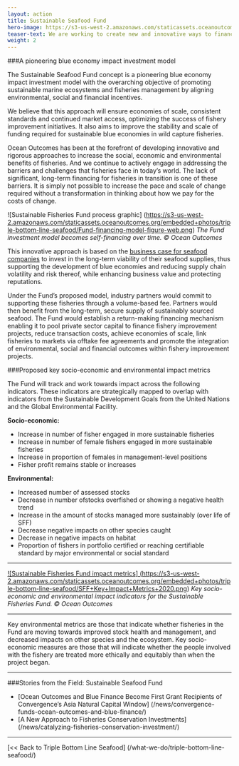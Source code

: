 ```yaml
---
layout: action
title: Sustainable Seafood Fund
hero-image: https://s3-us-west-2.amazonaws.com/staticassets.oceanoutcomes.org/hero+photos/funding-facility-hero.jpg
teaser-text: We are working to create new and innovative ways to finance the blue economy and support the transition to sustainable fisheries via a blended financing mechanism to provide upfront capital to address the improvements needed in overexploited and unsustainable fisheries. The Sustainable Seafood Fund (the Fund) is being developed to be a pioneering mechanism to combine funding from multiple sources to support fishery improvements, providing a unique opportunity for leading companies to mainstream sustainability into their business models.
weight: 2
---
```

###A pioneering blue economy impact investment model

The Sustainable Seafood Fund concept is a pioneering blue economy impact investment model  with the overarching objective of promoting sustainable marine ecosystems and fisheries management by aligning environmental, social and financial incentives.

We believe that this approach will ensure economies of scale, consistent standards and continued market access, optimizing the success of fishery improvement initiatives. It also aims to improve the stability and scale of funding required for sustainable blue economies in wild capture fisheries.

Ocean Outcomes has been at the forefront of developing innovative and rigorous approaches to increase the social, economic and environmental benefits of fisheries. And we continue to actively engage in addressing the barriers and challenges that fisheries face in today’s world. The lack of significant, long-term financing for fisheries in transition is one of these barriers. It is simply not possible to increase the pace and scale of change required without a transformation in thinking about how we pay for the costs of change.

![Sustainable Fisheries Fund process graphic]
(https://s3-us-west-2.amazonaws.com/staticassets.oceanoutcomes.org/embedded+photos/triple-bottom-line-seafood/Fund-financing-model-figure-web.png)
*The Fund investment model becomes self-financing over time. © Ocean Outcomes*

This innovative approach is based on the <a href="https://seafoodsustainability.org/industry/business-case/" target="_blank">business case for seafood companies</a> to invest in the long-term viability of their seafood supplies, thus supporting the development of blue economies and reducing supply chain volatility and risk thereof, while enhancing business value and protecting reputations.

Under the Fund’s proposed model, industry partners would commit to supporting these fisheries through a volume-based fee. Partners would then benefit from the long-term, secure supply of sustainably sourced seafood. The Fund would establish a return-making financing mechanism enabling it to pool private sector capital to finance fishery improvement projects, reduce transaction costs, achieve economies of scale, link fisheries to markets via offtake fee agreements and promote the integration of environmental, social and financial outcomes within fishery improvement projects.

###Proposed key socio-economic and environmental impact metrics

The Fund will track and work towards impact across the following indicators. These indicators are strategically mapped to overlap with indicators from the Sustainable Development Goals from the United Nations and the Global Environmental Facility.

**Socio-economic:**  
* Increase in number of fisher engaged in more sustainable fisheries  
* Increase in number of female fishers engaged in more sustainable fisheries  
* Increase in proportion of females in management-level positions 
* Fisher profit remains stable or increases 

**Environmental:**  
* Increased number of assessed stocks  
* Decrease in number ofstocks overfished or showing a negative health trend  
* Increase in the amount of stocks managed more sustainably (over life of SFF)  
* Decrease negative impacts on other species caught  
* Decrease in negative impacts on habitat  
* Proportion of fishers in portfolio certified or reaching certifiable standard by major environmental or social standard  

---

<a href="https://s3-us-west-2.amazonaws.com/staticassets.oceanoutcomes.org/embedded+photos/triple-bottom-line-seafood/SFF+Key+Impact+Metrics+2020.png" target="_blank">![Sustainable Fisheries Fund impact metrics]
(https://s3-us-west-2.amazonaws.com/staticassets.oceanoutcomes.org/embedded+photos/triple-bottom-line-seafood/SFF+Key+Impact+Metrics+2020.png)</a>
*Key socio-economic and environmental impact indicators for the Sustainable Fisheries Fund. © Ocean Outcomes*

---

Key environmental metrics are those that indicate whether fisheries in the Fund are moving towards improved stock health and management, and decreased impacts on other species and the ecosystem. Key socio-economic measures are those that will indicate whether the people involved with the fishery are treated more ethically and equitably than when the project began.

---
###Stories from the Field: Sustainable Seafood Fund

* [Ocean Outcomes and Blue Finance Become First Grant Recipients of Convergence’s Asia Natural Capital Window] (/news/convergence-funds-ocean-outcomes-and-blue-finance/)
* [A New Approach to Fisheries Conservation Investments] (/news/catalyzing-fisheries-conservation-investment/)

-----

[<< Back to Triple Bottom Line Seafood] (/what-we-do/triple-bottom-line-seafood/)
